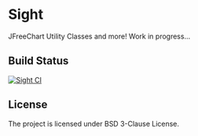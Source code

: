 Sight
=====

JFreeChart Utility Classes and more!
Work in progress...

## Build Status
[![Sight CI](https://circleci.com/gh/masih/sight.svg?style=svg)](https://circleci.com/gh/masih/sight)

## License
The project is licensed under BSD 3-Clause License.